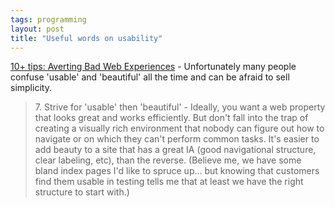 ```yaml
---
tags: programming
layout: post
title: "Useful words on usability"
---
```




<p><a href="http://blogs.sun.com/roller/page/MartinHardee/20040805">10+ tips: Averting Bad Web Experiences</a> - Unfortunately many people confuse 'usable' and 'beautiful' all the time and can be afraid to sell simplicity.</p>

<blockquote>7. Strive for 'usable' then 'beautiful' - Ideally, you want a web property that looks great and works efficiently. But don't fall into the trap of creating a visually rich environment that nobody can figure out how to navigate or on which they can't perform common tasks. It's easier to add beauty to a site that has a great IA (good navigational structure, clear labeling, etc), than the reverse. (Believe me, we have some bland index pages I'd like to spruce up... but knowing that customers find them usable in testing tells me that at least we have the right structure to start with.) </blockquote>




